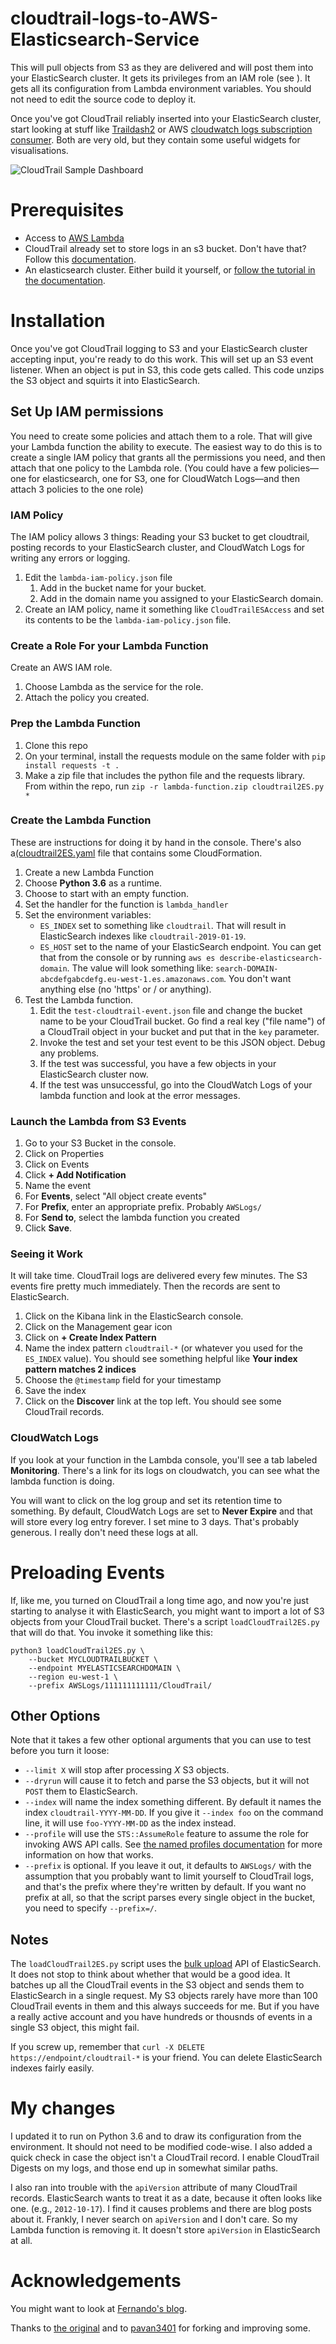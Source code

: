# cloudtrail-logs-to-AWS-Elasticsearch-Service

This will pull objects from S3 as they are delivered and will post them into your ElasticSearch cluster. It gets its privileges from an IAM role (see ). It gets all its configuration from Lambda environment variables. You should not need to edit the source code to deploy it.

Once you've got CloudTrail reliably inserted into your ElasticSearch cluster, start looking at stuff like [Traildash2](https://github.com/adcreare/traildash2) or AWS [cloudwatch logs subscription consumer](https://github.com/amazon-archives/cloudwatch-logs-subscription-consumer/tree/master/configuration/kibana). Both are very old, but they contain some useful widgets for visualisations.


![CloudTrail Sample Dashboard](https://raw.githubusercontent.com/pacohope/cloudtrail-logs-to-AWS-Elasticsearch-Service/master/cloudtrail-kibana.png)

# Prerequisites

- Access to [AWS Lambda](https://console.aws.amazon.com/lambda/home)
- CloudTrail already set to store logs in an s3 bucket. Don't have that? Follow this [documentation](https://docs.aws.amazon.com/AmazonS3/latest/dev/cloudtrail-logging.html).
- An elasticsearch cluster. Either build it yourself, or [follow the tutorial in the documentation](https://docs.aws.amazon.com/elasticsearch-service/latest/developerguide/es-gsg-create-domain.html).

# Installation

Once you've got CloudTrail logging to S3 and your ElasticSearch cluster accepting input, you're ready to do this work. This will set up an S3 event listener. When an object is put in S3, this code gets called. This code unzips the S3 object and squirts it into ElasticSearch.

## Set Up IAM permissions
You need to create some policies and attach them to a role. That will give your Lambda function the ability to execute. The easiest way to do this is to create a single IAM policy that grants all the permissions you need, and then attach that one policy to the Lambda role. (You could have a few policies—one for elasticsearch, one for S3, one for CloudWatch Logs—and then attach 3 policies to the one role)

### IAM Policy

The IAM policy allows 3 things: Reading your S3 bucket to get cloudtrail, posting records to your ElasticSearch cluster, and CloudWatch Logs for writing any errors or logging.

1. Edit the `lambda-iam-policy.json` file
   1. Add in the bucket name for your bucket.
   2. Add in the domain name you assigned to your ElasticSearch domain.
1. Create an IAM policy, name it something like `CloudTrailESAccess` and set its contents to be the `lambda-iam-policy.json` file.

### Create a Role For your Lambda Function

Create an AWS IAM role.
1. Choose Lambda as the service for the role.
2. Attach the policy you created.

### Prep the Lambda Function

1. Clone this repo
1. On your terminal, install the requests module on the same folder with `pip install requests -t .`
1. Make a zip file that includes the python file and the requests library. From within the repo, run `zip -r lambda-function.zip cloudtrail2ES.py *`

### Create the Lambda Function

These are instructions for doing it by hand in the console. There's also a[(cloudtrail2ES.yaml](cloudtrail2ES.yaml) file that contains some CloudFormation.

1. Create a new Lambda Function
2. Choose **Python 3.6** as a runtime.
3. Choose to start with an empty function.
4. Set the handler for the function is `lambda_handler`
5. Set the environment variables:
   * `ES_INDEX` set to something like `cloudtrail`. That will result in ElasticSearch indexes like `cloudtrail-2019-01-19`.
   * `ES_HOST` set to the name of your ElasticSearch endpoint. You can get that from the console or by running `aws es describe-elasticsearch-domain`. The value will look something like: `search-DOMAIN-abcdefgabcdefg.eu-west-1.es.amazonaws.com`. You don't want anything else (no 'https' or / or anything).
6. Test the Lambda function.
   1. Edit the `test-cloudtrail-event.json` file and change the bucket name to be your CloudTrail bucket. Go find a real key ("file name") of a CloudTrail object in your bucket and put that in the `key` parameter.
   1. Invoke the test and set your test event to be this JSON object. Debug any problems.
   1. If the test was successful, you have a few objects in your ElasticSearch cluster now. 
   1. If the test was unsuccessful, go into the CloudWatch Logs of your lambda function and look at the error messages. 

### Launch the Lambda from S3 Events

1. Go to your S3 Bucket in the console.
1. Click on Properties
1. Click on Events
1. Click **+ Add Notification**
1. Name the event
1. For **Events**, select "All object create events"
1. For **Prefix**, enter an appropriate prefix. Probably `AWSLogs/`
1. For **Send to**, select the lambda function you created
1. Click **Save**.

### Seeing it Work

It will take time. CloudTrail logs are delivered every few minutes. The S3 events fire pretty much immediately. Then the records are sent to ElasticSearch.

1. Click on the Kibana link in the ElasticSearch console.
1. Click on the Management gear icon
1. Click on **+ Create Index Pattern**
1. Name the index pattern `cloudtrail-*` (or whatever you used for the `ES_INDEX` value). You should see something helpful like **Your index pattern matches 2 indices**
1. Choose the `@timestamp` field for your timestamp
1. Save the index
1. Click on the **Discover** link at the top left. You should see some CloudTrail records.

### CloudWatch Logs

If you look at your function in the Lambda console, you'll see a tab labeled **Monitoring**. There's a link for its logs on cloudwatch, you can see what the lambda function is doing.

You will want to click on the log group and set its retention time to something. By default, CloudWatch Logs are set to **Never Expire** and that will store every log entry forever. I set mine to 3 days. That's probably generous. I really don't need these logs at all.

# Preloading Events

If, like me, you turned on CloudTrail a long time ago, and now you're just starting to analyse it with ElasticSearch, you might want to import a lot of S3 objects from your CloudTrail bucket. There's a script `loadCloudTrail2ES.py` that will do that. You invoke it something like this:

```
python3 loadCloudTrail2ES.py \
    --bucket MYCLOUDTRAILBUCKET \
    --endpoint MYELASTICSEARCHDOMAIN \
    --region eu-west-1 \
    --prefix AWSLogs/111111111111/CloudTrail/
```

## Other Options
Note that it takes a few other optional arguments that you can use to test before you turn it loose:
* `--limit X` will stop after processing _X_ S3 objects.
* `--dryrun` will cause it to fetch and parse the S3 objects, but it will not `POST` them to ElasticSearch.
* `--index` will name the index something different. By default it names the index `cloudtrail-YYYY-MM-DD`. If you give it `--index foo` on the command line, it will use `foo-YYYY-MM-DD` as the index instead.
* `--profile` will use the `STS::AssumeRole` feature to assume the role for invoking AWS API calls. See [the named profiles documentation](https://docs.aws.amazon.com/cli/latest/userguide/cli-configure-profiles.html) for more information on how that works.
* `--prefix` is optional. If you leave it out, it defaults to `AWSLogs/` with the assumption that you probably want to limit yourself to CloudTrail logs, and that's the prefix where they're written by default. If you want no prefix at all, so that the script parses every single object in the bucket, you need to specify `--prefix=/`.

## Notes

The `loadCloudTrail2ES.py` script uses the [bulk upload](https://www.elastic.co/guide/en/elasticsearch/reference/current/docs-bulk.html) API of ElasticSearch. It does not stop to think about whether that would be a good idea. It batches up all the CloudTrail events in the S3 object and sends them to ElasticSearch in a single request. My S3 objects rarely have more than 100 CloudTrail events in them and this always succeeds for me. But if you have a really active account and you have hundreds or thousnds of events in a single S3 object, this might fail.

If you screw up, remember that `curl -X DELETE https://endpoint/cloudtrail-*` is your friend. You can delete ElasticSearch indexes fairly easily.

# My changes

I updated it to run on Python 3.6 and to draw its configuration from the environment. It should not need to be modified code-wise. I also added a quick check in case the object isn't a CloudTrail record. I enable CloudTrail Digests on my logs, and those end up in somewhat similar paths.

I also ran into trouble with the `apiVersion` attribute of many CloudTrail records. ElasticSearch wants to treat it as a date, because it often looks like one. (e.g., `2012-10-17`). I find it causes problems and there are blog posts about it. Frankly, I never search on `apiVersion` and I don't care. So my Lambda function is removing it. It doesn't store `apiVersion` in ElasticSearch at all.

# Acknowledgements

You might want to look at [Fernando's blog](https://www.fernandobattistella.com.br/log_processing/2016/03/13/Cloudtrail-S3-Lambda-Elasticsearch.html).

Thanks to [the original](https://github.com/argais/cloudtrail_aws_es.git) and to [pavan3401](https://github.com/pavan3401/cloudtrail-logs-to-AWS-Elasticsearch-Service) for forking and improving some.
